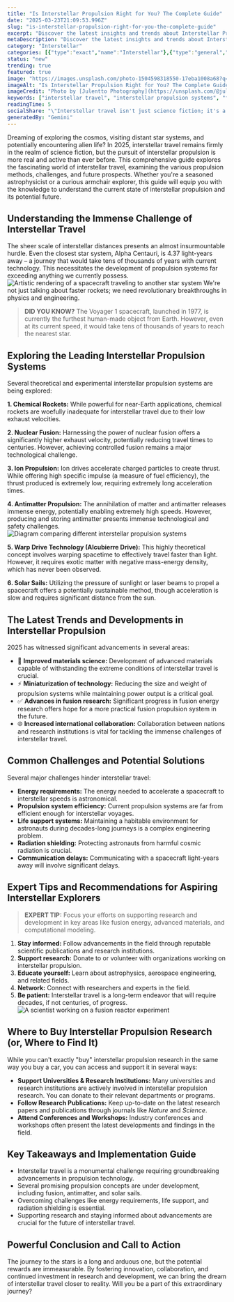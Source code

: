```yaml
---
title: "Is Interstellar Propulsion Right for You? The Complete Guide"
date: "2025-03-23T21:09:53.996Z"
slug: "is-interstellar-propulsion-right-for-you-the-complete-guide"
excerpt: "Discover the latest insights and trends about Interstellar Propulsion. This comprehensive guide covers everything you need to know about Interstellar Propulsion in 2025."
metaDescription: "Discover the latest insights and trends about Interstellar Propulsion. This comprehensive guide covers everything you need to know about Interstellar Propu..."
category: "Interstellar"
categories: [{"type":"exact","name":"Interstellar"},{"type":"general","name":"Engineering"},{"type":"medium","name":"Aerospace"},{"type":"specific","name":"Rocket Propulsion"},{"type":"niche","name":"Fusion Thrusters"}]
status: "new"
trending: true
featured: true
image: "https://images.unsplash.com/photo-1504598318550-17eba1008a68?q=85&w=1200&fit=max&fm=webp&auto=compress"
imageAlt: "Is Interstellar Propulsion Right for You? The Complete Guide"
imageCredit: "Photo by [Julentto Photography](https://unsplash.com/@julensan09) on Unsplash"
keywords: ["interstellar travel", "interstellar propulsion systems", "faster than light travel", "warp drive technology", "interstellar spacecraft", "best interstellar propulsion methods", "how to achieve interstellar travel", "buy interstellar propulsion research", "interstellar flight engine", "future of interstellar travel"]
readingTime: 5
socialShare: "\"Interstellar travel isn't just science fiction; it's a scientific challenge demanding breakthroughs in physics and engineering that are actively being pursued today.\""
generatedBy: "Gemini"
---
```




Dreaming of exploring the cosmos, visiting distant star systems, and potentially encountering alien life?  In 2025, interstellar travel remains firmly in the realm of science fiction, but the pursuit of interstellar propulsion is more real and active than ever before. This comprehensive guide explores the fascinating world of interstellar travel, examining the various propulsion methods, challenges, and future prospects.  Whether you're a seasoned astrophysicist or a curious armchair explorer, this guide will equip you with the knowledge to understand the current state of interstellar propulsion and its potential future.

## Understanding the Immense Challenge of Interstellar Travel

The sheer scale of interstellar distances presents an almost insurmountable hurdle. Even the closest star system, Alpha Centauri, is 4.37 light-years away – a journey that would take tens of thousands of years with current technology.  This necessitates the development of propulsion systems far exceeding anything we currently possess.  ![Artistic rendering of a spacecraft traveling to another star system](https://images.unsplash.com/photo-1451187580459-43490279c0fa?q=85&w=1200&fit=max&fm=webp&auto=compress)  We're not just talking about faster rockets; we need revolutionary breakthroughs in physics and engineering.

> **DID YOU KNOW?** The Voyager 1 spacecraft, launched in 1977, is currently the furthest human-made object from Earth.  However, even at its current speed, it would take tens of thousands of years to reach the nearest star.

## Exploring the Leading Interstellar Propulsion Systems

Several theoretical and experimental interstellar propulsion systems are being explored:

**1. Chemical Rockets:**  While powerful for near-Earth applications, chemical rockets are woefully inadequate for interstellar travel due to their low exhaust velocities.

**2. Nuclear Fusion:**  Harnessing the power of nuclear fusion offers a significantly higher exhaust velocity, potentially reducing travel times to centuries.  However, achieving controlled fusion remains a major technological challenge.

**3. Ion Propulsion:**  Ion drives accelerate charged particles to create thrust.  While offering high specific impulse (a measure of fuel efficiency), the thrust produced is extremely low, requiring extremely long acceleration times.

**4. Antimatter Propulsion:**  The annihilation of matter and antimatter releases immense energy, potentially enabling extremely high speeds. However, producing and storing antimatter presents immense technological and safety challenges.  ![Diagram comparing different interstellar propulsion systems](https://images.unsplash.com/photo-1484417894907-623942c8ee29?q=85&w=1200&fit=max&fm=webp&auto=compress)

**5. Warp Drive Technology (Alcubierre Drive):** This highly theoretical concept involves warping spacetime to effectively travel faster than light. However, it requires exotic matter with negative mass-energy density, which has never been observed.

**6. Solar Sails:**  Utilizing the pressure of sunlight or laser beams to propel a spacecraft offers a potentially sustainable method, though acceleration is slow and requires significant distance from the sun.

## The Latest Trends and Developments in Interstellar Propulsion

2025 has witnessed significant advancements in several areas:

* 🔑 **Improved materials science:**  Development of advanced materials capable of withstanding the extreme conditions of interstellar travel is crucial.
* ⚡ **Miniaturization of technology:**  Reducing the size and weight of propulsion systems while maintaining power output is a critical goal.
* ✅ **Advances in fusion research:**  Significant progress in fusion energy research offers hope for a more practical fusion propulsion system in the future.
* 🌐 **Increased international collaboration:**  Collaboration between nations and research institutions is vital for tackling the immense challenges of interstellar travel.

## Common Challenges and Potential Solutions

Several major challenges hinder interstellar travel:

* **Energy requirements:**  The energy needed to accelerate a spacecraft to interstellar speeds is astronomical.
* **Propulsion system efficiency:**  Current propulsion systems are far from efficient enough for interstellar voyages.
* **Life support systems:**  Maintaining a habitable environment for astronauts during decades-long journeys is a complex engineering problem.
* **Radiation shielding:**  Protecting astronauts from harmful cosmic radiation is crucial.
* **Communication delays:**  Communicating with a spacecraft light-years away will involve significant delays.

## Expert Tips and Recommendations for Aspiring Interstellar Explorers

> **EXPERT TIP:**  Focus your efforts on supporting research and development in key areas like fusion energy, advanced materials, and computational modeling.

1.  **Stay informed:** Follow advancements in the field through reputable scientific publications and research institutions.
2.  **Support research:** Donate to or volunteer with organizations working on interstellar propulsion.
3.  **Educate yourself:** Learn about astrophysics, aerospace engineering, and related fields.
4.  **Network:** Connect with researchers and experts in the field.
5.  **Be patient:** Interstellar travel is a long-term endeavor that will require decades, if not centuries, of progress. ![A scientist working on a fusion reactor experiment](https://images.unsplash.com/photo-1517976487492-5750f3195933?q=85&w=1200&fit=max&fm=webp&auto=compress)

##  Where to Buy Interstellar Propulsion Research (or, Where to Find It)

While you can't exactly "buy" interstellar propulsion research in the same way you buy a car, you can access and support it in several ways:

*   **Support Universities & Research Institutions:** Many universities and research institutions are actively involved in interstellar propulsion research. You can donate to their relevant departments or programs.
*   **Follow Research Publications:** Keep up-to-date on the latest research papers and publications through journals like *Nature* and *Science*.
*   **Attend Conferences and Workshops:** Industry conferences and workshops often present the latest developments and findings in the field.

## Key Takeaways and Implementation Guide

*  Interstellar travel is a monumental challenge requiring groundbreaking advancements in propulsion technology.
*  Several promising propulsion concepts are under development, including fusion, antimatter, and solar sails.
*  Overcoming challenges like energy requirements, life support, and radiation shielding is essential.
*  Supporting research and staying informed about advancements are crucial for the future of interstellar travel.

## Powerful Conclusion and Call to Action

The journey to the stars is a long and arduous one, but the potential rewards are immeasurable. By fostering innovation, collaboration, and continued investment in research and development, we can bring the dream of interstellar travel closer to reality.  Will you be a part of this extraordinary journey?  

